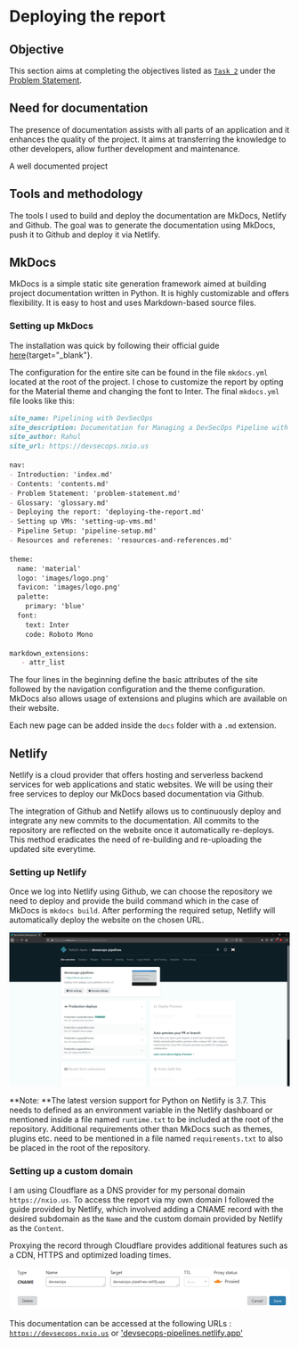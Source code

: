 # Deploying the report

## Objective

This section aims at completing the objectives listed as [`Task 2`](../problem-statement#task-2) under the [Problem Statement](../problem-statement).

## Need for documentation

The presence of documentation assists with all parts of an application and it enhances the quality of the project. It aims at transferring the knowledge to other developers, allow further development and maintenance.

A well documented project 

## Tools and methodology

The tools I used to build and deploy the documentation are MkDocs, Netlify and Github. The goal was to generate the documentation using MkDocs, push it to Github and deploy it via Netlify. 

## MkDocs

MkDocs is a simple static site generation framework aimed at building project documentation written in Python. It is highly customizable and offers flexibility. It is easy to host and uses Markdown-based source files. 

### Setting up MkDocs

The installation was quick by following their official guide [here](https://www.mkdocs.org/#installation){target="_blank"}.

The configuration for the entire site can be found in the file `mkdocs.yml` located at the root of the project. I chose to customize the report by opting for the Material theme and changing the font to Inter. The final `mkdocs.yml` file looks like this:

```markdown
site_name: Pipelining with DevSecOps
site_description: Documentation for Managing a DevSecOps Pipeline with Secure Development and Operations
site_author: Rahul
site_url: https://devsecops.nxio.us

nav:
- Introduction: 'index.md'
- Contents: 'contents.md'
- Problem Statement: 'problem-statement.md'
- Glossary: 'glossary.md'
- Deploying the report: 'deploying-the-report.md'
- Setting up VMs: 'setting-up-vms.md'
- Pipeline Setup: 'pipeline-setup.md'
- Resources and referenes: 'resources-and-references.md'

theme: 
  name: 'material'
  logo: 'images/logo.png'
  favicon: 'images/logo.png'
  palette:
    primary: 'blue'
  font:
    text: Inter
    code: Roboto Mono

markdown_extensions:
   - attr_list
```

The four lines in the beginning define the basic attributes of the site followed by the navigation configuration and the theme configuration. MkDocs also allows usage of extensions and plugins which are available on their website.

Each new page can be added inside the `docs` folder with a `.md` extension.

## Netlify

Netlify is a cloud provider that offers hosting and serverless backend services for web applications and static websites. We will be using their free services to deploy our MkDocs based documentation via Github.

The integration of Github and Netlify allows us to continuously deploy and integrate any new commits to the documentation. All commits to the repository are reflected on the website once it automatically re-deploys. This method eradicates the need of re-building and re-uploading the updated site everytime.

### Setting up Netlify

Once we log into Netlify using Github, we can choose the repository we need to deploy and provide the build command which in the case of MkDocs is `mkdocs build`. After performing the required setup, Netlify will automatically deploy the website on the chosen URL.

![Netlify Dashboard](images/Netlify.png)

**Note: **The latest version support for Python on Netlify is 3.7. This needs to defined as an environment variable in the Netlify dashboard or mentioned inside a file named `runtime.txt` to be included at the root of the repository. Additional requirements other than MkDocs such as themes, plugins etc. need to be mentioned in a file named `requirements.txt` to also be placed in the root of the repository. 

### Setting up a custom domain

I am using Cloudflare as a DNS provider for my personal domain `https://nxio.us`. To access the report via my own domain I followed the guide provided by Netlify, which involved adding a CNAME record with the desired subdomain as the `Name` and the custom domain provided by Netlify as the `Content`.

Proxying the record through Cloudflare provides additional features such as a CDN, HTTPS and optimized loading times.

![Cloudflare Settings](images/Cloudflare.png)

This documentation can be accessed at the following URLs : [`https://devsecops.nxio.us`](https://devsecops.nxio.us)  or ['devsecops-pipelines.netlify.app'](devsecops-pipelines.netlify.app)